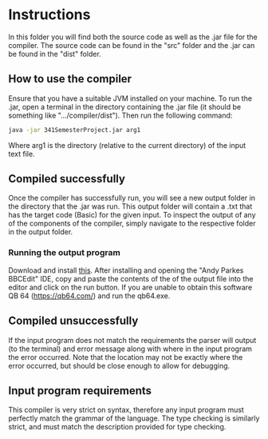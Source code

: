 # Instructions

In this folder you will find both the source code as well as the .jar file for the compiler. The source code can be found in the "src" folder and the .jar can be found in the "dist" folder.

## How to use the compiler

Ensure that you have a suitable JVM installed on your machine. To run the .jar, open a terminal in the directory containing the .jar file (it should be something like ".../compiler/dist"). Then run the following command:

```bash
java -jar 341SemesterProject.jar arg1
```

Where arg1 is the directory (relative to the current directory) of the input text file.

## Compiled successfully

Once the compiler has successfully run, you will see a new output folder in the directory that the .jar was run. This output folder will contain a .txt that has the target code (Basic) for the given input. To inspect the output of any of the components of the compiler, simply navigate to the respective folder in the output folder. 

### Running the output program
Download and install [this](https://robhagemans.github.io/pcbasic/). After installing and opening the "Andy Parkes BBCEdit" IDE, copy and paste the contents of the of the output file into the editor and click on the run button.
If you are unable to obtain this software QB 64 (https://qb64.com/) and run the qb64.exe.

## Compiled unsuccessfully

If the input program does not match the requirements the parser will output (to the terminal) and error message along with where in the input program the error occurred. Note that the location may not be exactly where the error occurred, but should be close enough to allow for debugging.

## Input program requirements

This compiler is very strict on syntax, therefore any input program must perfectly match the grammar of the language. The type checking is similarly strict, and must match the description provided for type checking.
